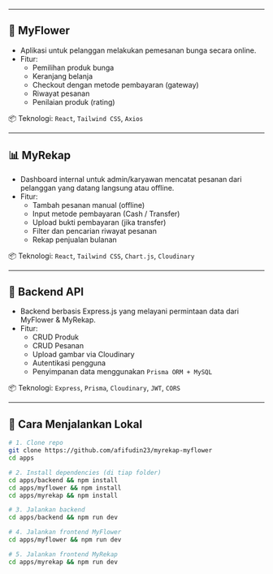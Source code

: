 
---

## 🌸 MyFlower

- Aplikasi untuk pelanggan melakukan pemesanan bunga secara online.
- Fitur:
  - Pemilihan produk bunga
  - Keranjang belanja
  - Checkout dengan metode pembayaran (gateway)
  - Riwayat pesanan
  - Penilaian produk (rating)

📦 Teknologi: `React`, `Tailwind CSS`, `Axios`

---

## 📊 MyRekap

-   Dashboard internal untuk admin/karyawan mencatat pesanan dari pelanggan yang datang langsung atau offline.
-   Fitur:
    -   Tambah pesanan manual (offline)
    -   Input metode pembayaran (Cash / Transfer)
    -   Upload bukti pembayaran (jika transfer)
    -   Filter dan pencarian riwayat pesanan
    -   Rekap penjualan bulanan

📦 Teknologi: `React`, `Tailwind CSS`, `Chart.js`, `Cloudinary`

---

## 🔧 Backend API

-   Backend berbasis Express.js yang melayani permintaan data dari MyFlower & MyRekap.
-   Fitur:
    -   CRUD Produk
    -   CRUD Pesanan
    -   Upload gambar via Cloudinary
    -   Autentikasi pengguna
    -   Penyimpanan data menggunakan `Prisma ORM + MySQL`

📦 Teknologi: `Express`, `Prisma`, `Cloudinary`, `JWT`, `CORS`

---

## 🚀 Cara Menjalankan Lokal

```bash
# 1. Clone repo
git clone https://github.com/afifudin23/myrekap-myflower
cd apps

# 2. Install dependencies (di tiap folder)
cd apps/backend && npm install
cd apps/myflower && npm install
cd apps/myrekap && npm install

# 3. Jalankan backend
cd apps/backend && npm run dev

# 4. Jalankan frontend MyFlower
cd apps/myflower && npm run dev

# 5. Jalankan frontend MyRekap
cd apps/myrekap && npm run dev
```
